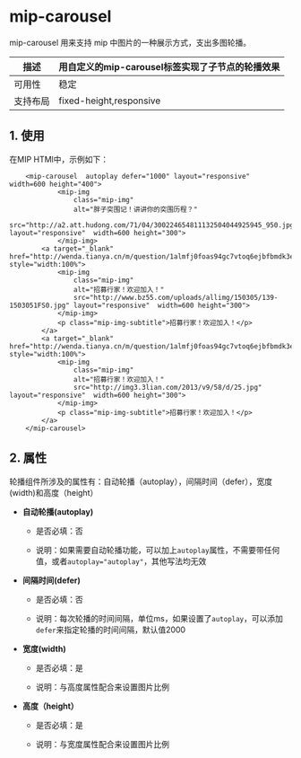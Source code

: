 # mip-carousel

mip-carousel 用来支持 mip 中图片的一种展示方式，支出多图轮播。

描述|用自定义的mip-carousel标签实现了子节点的轮播效果
----|----
可用性|稳定
支持布局| fixed-height,responsive

## 1. 使用

在MIP HTMl中，示例如下：

```
    <mip-carousel  autoplay defer="1000" layout="responsive"  width=600 height="400">
            <mip-img 
                class="mip-img"  
                alt="胖子突围记！讲讲你的突围历程？" 
                src="http://a2.att.hudong.com/71/04/300224654811132504044925945_950.jpg" layout="responsive"  width=600 height="300">
            </mip-img>
        <a target="_blank" href="http://wenda.tianya.cn/m/question/1almfj0foas94gc7vtoq6ejbfbmdk3e78ehaa" style="width:100%">
            <mip-img 
                class="mip-img"  
                alt="招募行家！欢迎加入！" 
                src="http://www.bz55.com/uploads/allimg/150305/139-1503051FS0.jpg" layout="responsive"  width=600 height="300">
            </mip-img>
            <p class="mip-img-subtitle">招募行家！欢迎加入！</p>
        </a>
        <a target="_blank" href="http://wenda.tianya.cn/m/question/1almfj0foas94gc7vtoq6ejbfbmdk3e78ehaa" style="width:100%">
            <mip-img 
                class="mip-img"  
                alt="招募行家！欢迎加入！" 
                src="http://img3.3lian.com/2013/v9/58/d/25.jpg" layout="responsive"  width=600 height="300">
            </mip-img>
            <p class="mip-img-subtitle">招募行家！欢迎加入！</p>
        </a>    
    </mip-carousel>

```
## 2. 属性

轮播组件所涉及的属性有：自动轮播（autoplay），间隔时间（defer），宽度(width)和高度（height）

- **自动轮播(autoplay)**

    - 是否必填：否

    - 说明：如果需要自动轮播功能，可以加上`autoplay`属性，不需要带任何值，或者`autoplay="autoplay"`，其他写法均无效

- **间隔时间(defer)**

    - 是否必填：否

    - 说明：每次轮播的时间间隔，单位ms，如果设置了`autoplay`，可以添加`defer`来指定轮播的时间间隔，默认值2000

- **宽度(width)**

    - 是否必填：是

    - 说明：与高度属性配合来设置图片比例

- **高度（height）**

    - 是否必填：是

    - 说明：与宽度属性配合来设置图片比例

